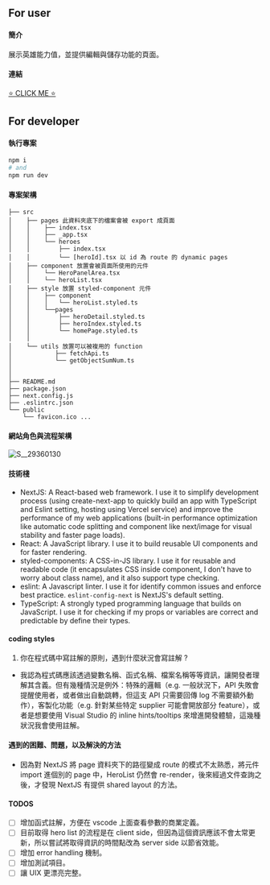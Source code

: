 ## For user

#### 簡介

展示英雄能力值，並提供編輯與儲存功能的頁面。

#### 連結

[⭐️ CLICK ME ⭐️](https://hahow-intetview-project.vercel.app/)

## For developer
#### 執行專案

```bash
npm i
# and
npm run dev
```
#### 專案架構

```
├── src
│    ├── pages 此資料夾底下的檔案會被 export 成頁面
│    │    ├── index.tsx
│    │    ├── _app.tsx
│    │    └── heroes
│    │        ├── index.tsx
│    │        └── [heroId].tsx 以 id 為 route 的 dynamic pages
│    ├── component 放置會被頁面所使用的元件
│    │    └── HeroPanelArea.tsx
│    │    └── heroList.tsx
│    ├── style 放置 styled-component 元件
│    │    ├── component
│    │    │   └── heroList.styled.ts
│    │    └──pages
│    │        ├── heroDetail.styled.ts
│    │        ├── heroIndex.styled.ts
│    │        └── homePage.styled.ts
│    │
│    └── utils 放置可以被複用的 function
│            ├── fetchApi.ts
│            └── getObjectSumNum.ts
│
│
├── README.md
├── package.json
├── next.config.js
├── .eslintrc.json
└── public
    └── favicon.ico ...
```

#### 網站角色與流程架構

![S__29360130](https://user-images.githubusercontent.com/59299530/233076545-430369e4-f55b-4595-b593-a93f43e3aafc.jpg)

#### 技術棧

- NextJS: A React-based web framework. I use it to simplify development process (using create-next-app to quickly build an app with TypeScript and Eslint setting, hosting using Vercel service) and improve the performance of my web applications (built-in performance optimization like automatic code splitting and component like next/image for visual stability and faster page loads).
- React: A JavaScript library. I use it to build reusable UI components and for faster rendering.
- styled-components: A CSS-in-JS library. I use it for reusable and readable code (it encapsulates CSS inside component, I don't have to worry about class name), and it also support type checking.
- eslint: A Javascript linter. I use it for identify common issues and enforce best practice. `eslint-config-next` is NextJS's default setting.
- TypeScript: A strongly typed programming language that builds on JavaScript. I use it for checking if my props or variables are correct and predictable by define their types.

#### coding styles

1. 你在程式碼中寫註解的原則，遇到什麼狀況會寫註解 ?
  - 我認為程式碼應該透過變數名稱、函式名稱、檔案名稱等等資訊，讓開發者理解其含義。但有幾種情況是例外：特殊的邏輯（e.g. 一般狀況下，API 失敗會提醒使用者，或者做出自動跳轉，但這支 API 只需要回傳 log 不需要額外動作），客製化功能（e.g. 針對某些特定 supplier 可能會開放部分 feature），或者是想要使用 Visual Studio 的 inline hints/tooltips 來增進開發體驗，這幾種狀況我會使用註解。
 

#### 遇到的困難、問題，以及解決的方法

- 因為對 NextJS 將 page 資料夾下的路徑變成 route 的模式不太熟悉，將元件 import 進個別的 page 中，HeroList 仍然會 re-render，後來經過文件查詢之後，才發現 NextJS 有提供 shared layout 的方法。

#### TODOS
- [ ]  增加函式註解，方便在 vscode 上面查看參數的商業定義。
- [ ]  目前取得 hero list 的流程是在 client side，但因為這個資訊應該不會太常更新，所以嘗試將取得資訊的時間點改為 server side 以節省效能。
- [ ]  增加 error handling 機制。
- [ ]  增加測試項目。
- [ ]  讓 UIX 更漂亮完整。
